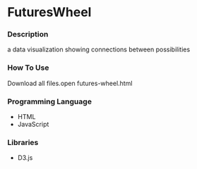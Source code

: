 # FuturesWheel
### Description
a data visualization showing connections between possibilities
### How To Use
Download all files.open futures-wheel.html
### Programming Language
- HTML
- JavaScript
### Libraries
- D3.js
